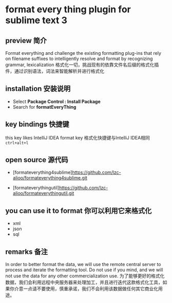 # format every thing plugin for sublime text 3
## preview 简介
Format everything and challenge the existing formatting plug-ins that rely on filename suffixes to intelligently resolve and format by recognizing grammar, lexicalization 
格式化一切，挑战现有的依靠文件名后缀的格式化插件，通过识别语法，词法来智能解析并进行格式化

## installation 安装说明
* Select **Package Control : Install Package**
* Search for **formatEveryThing**

## key bindings 快捷键
this key likes IntelliJ IDEA format key 格式化快捷键与IntelliJ IDEA相同
`ctrl+alt+l`

## open source 源代码
* [formateverything4sublime]https://github.com/lzc-alioo/formateverything4sublime.git

* [formateverythingutil]https://github.com/lzc-alioo/formateverythingutil.git

## you can use it to format 你可以利用它来格式化
* xml
* json
* sql

## remarks 备注
In order to better format the data, we will use the remote central server to process and iterate the formatting tool. Do not use if you mind, and we will not use the data for any other commercialization use. 为了能够更好的格式化数据，我们会利用远程中央服务器来处理加工，并且进行迭代这款格式化工具，如果你介意一点请不要使用，慎重承诺，我们不会利用该数据做任何其它商业化用途。






